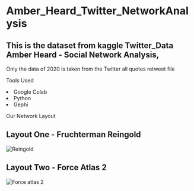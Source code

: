 # Amber_Heard_Twitter_NetworkAnalysis
## This is the dataset from kaggle Twitter_Data Amber Heard - Social Network Analysis,
<p> Only the data of 2020 is taken from the Twitter all quotes retweet file </p>
<p> Tools Used <br>
  <li> Google Colab </li>
  <li> Python </li>
  <li> Gephi </li>
</p>


Our Network Layout

## Layout One - Fruchterman Reingold <br>
![Reingold](https://user-images.githubusercontent.com/93222194/163667072-745900e0-3967-4c02-a7f7-e95cc05eb395.png)

## Layout Two - Force Atlas 2 <br>
![Force atlas 2](https://user-images.githubusercontent.com/93222194/163667128-3e1be0b6-39ee-4a53-9c96-6066040c6943.png)

